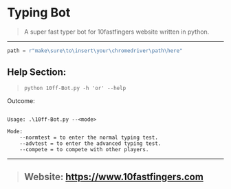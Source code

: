 # Typing Bot
>A super fast typer bot for 10fastfingers website written in python.
---
```python
path = r"make\sure\to\insert\your\chromedriver\path\here"
```
## Help Section:

>```python 10ff-Bot.py -h 'or' --help```

Outcome:

```

Usage: .\10ff-Bot.py --<mode>

Mode:
    --normtest = to enter the normal typing test.
    --advtest = to enter the advanced typing test.
    --compete = to compete with other players.
```

---

>## Website: https://www.10fastfingers.com